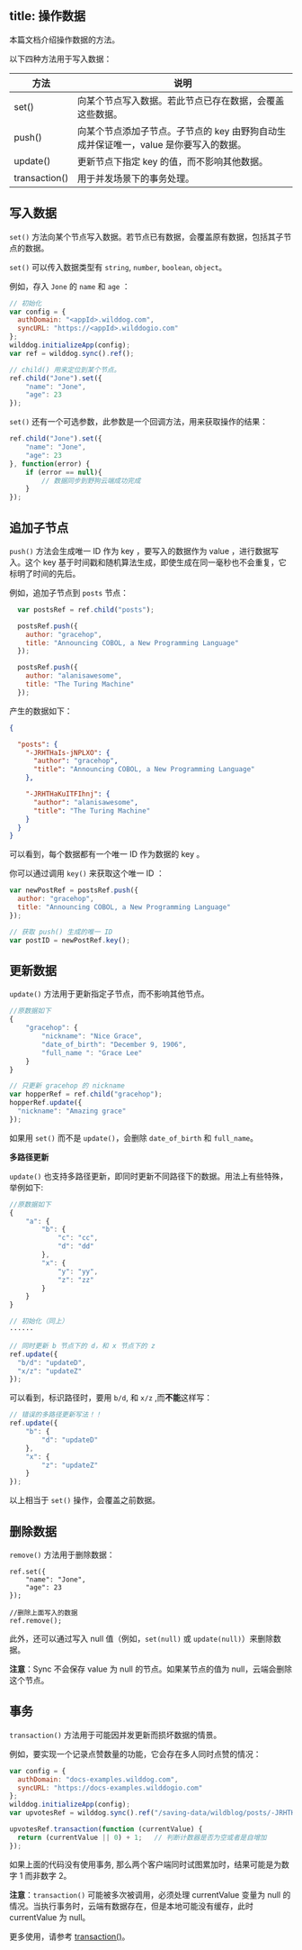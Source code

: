 title:  操作数据
---

本篇文档介绍操作数据的方法。

以下四种方法用于写入数据：

方法 |  说明 
----|------
set() | 向某个节点写入数据。若此节点已存在数据，会覆盖这些数据。 
push() | 向某个节点添加子节点。子节点的 key 由野狗自动生成并保证唯一，value 是你要写入的数据。
update() | 更新节点下指定 key 的值，而不影响其他数据。 
transaction() | 用于并发场景下的事务处理。 

## 写入数据

`set()` 方法向某个节点写入数据。若节点已有数据，会覆盖原有数据，包括其子节点的数据。

`set()` 可以传入数据类型有 `string`, `number`, `boolean`, `object`。

例如，存入 `Jone` 的 `name` 和 `age` ：

```js
// 初始化
var config = {
  authDomain: "<appId>.wilddog.com",
  syncURL: "https://<appId>.wilddogio.com"
};
wilddog.initializeApp(config);
var ref = wilddog.sync().ref();

// child() 用来定位到某个节点。
ref.child("Jone").set({
    "name": "Jone",
    "age": 23
});
```

`set()` 还有一个可选参数，此参数是一个回调方法，用来获取操作的结果：

```js
ref.child("Jone").set({
    "name": "Jone",
    "age": 23
}, function(error) {
    if (error == null){
        // 数据同步到野狗云端成功完成
    }
});
```

## 追加子节点

`push()` 方法会生成唯一 ID 作为 key ，要写入的数据作为 value ，进行数据写入。这个 key 基于时间戳和随机算法生成，即使生成在同一毫秒也不会重复，它标明了时间的先后。

例如，追加子节点到 `posts` 节点：

```js
  var postsRef = ref.child("posts");

  postsRef.push({
    author: "gracehop",
    title: "Announcing COBOL, a New Programming Language"
  });

  postsRef.push({
    author: "alanisawesome",
    title: "The Turing Machine"
  });
```

产生的数据如下：

```json
{

  "posts": {
    "-JRHTHaIs-jNPLXO": {
      "author": "gracehop",
      "title": "Announcing COBOL, a New Programming Language"
    },

    "-JRHTHaKuITFIhnj": {
      "author": "alanisawesome",
      "title": "The Turing Machine"
    }
  }
}
```

可以看到，每个数据都有一个唯一 ID 作为数据的 key 。

你可以通过调用 `key()` 来获取这个唯一 ID ：

```js
var newPostRef = postsRef.push({
  author: "gracehop",
  title: "Announcing COBOL, a New Programming Language"
});

// 获取 push() 生成的唯一 ID
var postID = newPostRef.key();
```

## 更新数据

`update()` 方法用于更新指定子节点，而不影响其他节点。

```js
//原数据如下
{
    "gracehop": {
        "nickname": "Nice Grace",
        "date_of_birth": "December 9, 1906",
        "full_name ": "Grace Lee"
    }
}
```
```js
// 只更新 gracehop 的 nickname
var hopperRef = ref.child("gracehop");
hopperRef.update({
  "nickname": "Amazing grace"
});
```
如果用 `set()` 而不是 `update()`，会删除 `date_of_birth` 和 `full_name`。

**多路径更新**

`update()` 也支持多路径更新，即同时更新不同路径下的数据。用法上有些特殊，举例如下:

```js
//原数据如下
{
    "a": {
        "b": {
            "c": "cc",
            "d": "dd"
        },
        "x": {
            "y": "yy",
            "z": "zz"
        }
    }
}
```

```js
// 初始化（同上）
······

// 同时更新 b 节点下的 d，和 x 节点下的 z
ref.update({
  "b/d": "updateD",
  "x/z": "updateZ"
});
```

可以看到，标识路径时，要用 `b/d`, 和 `x/z` ,而**不能**这样写：

```js
// 错误的多路径更新写法！！
ref.update({
    "b": {
        "d": "updateD"
    },
    "x": {
        "z": "updateZ"
    }
});
```
以上相当于 `set()` 操作，会覆盖之前数据。

## 删除数据

`remove()` 方法用于删除数据：

```
ref.set({
    "name": "Jone",
    "age": 23
});

//删除上面写入的数据
ref.remove();
```

此外，还可以通过写入 null 值（例如，`set(null)` 或 `update(null)`）来删除数据。 

**注意**：Sync 不会保存 value 为 null 的节点。如果某节点的值为 null，云端会删除这个节点。

## 事务

`transaction()` 方法用于可能因并发更新而损坏数据的情景。

例如，要实现一个记录点赞数量的功能，它会存在多人同时点赞的情况：

```js
var config = {
  authDomain: "docs-examples.wilddog.com",
  syncURL: "https://docs-examples.wilddogio.com"
};
wilddog.initializeApp(config);
var upvotesRef = wilddog.sync().ref("/saving-data/wildblog/posts/-JRHTHaIs-jNPLXOQivY/upvotes");

upvotesRef.transaction(function (currentValue) {
  return (currentValue || 0) + 1;   // 判断计数器是否为空或者是自增加
});
```
如果上面的代码没有使用事务, 那么两个客户端同时试图累加时，结果可能是为数字 1 而非数字 2。

**注意**：`transaction()` 可能被多次被调用，必须处理 currentValue 变量为 null 的情况。当执行事务时，云端有数据存在，但是本地可能没有缓存，此时 currentValue 为 null。

更多使用，请参考 [transaction()](/api/sync/web.html#transaction)。


